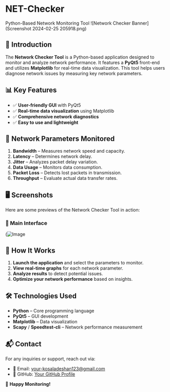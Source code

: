 # NET-Checker
Python-Based Network Monitoring Tool
![Network Checker Banner](Screenshot 2024-02-25 205918.png)

## 📌 Introduction
The **Network Checker Tool** is a Python-based application designed to monitor and analyze network performance. It features a **PyQt5** front-end and utilizes **Matplotlib** for real-time data visualization. This tool helps users diagnose network issues by measuring key network parameters.

## 📊 Key Features
- ✅ **User-friendly GUI** with PyQt5
- ✅ **Real-time data visualization** using Matplotlib
- ✅ **Comprehensive network diagnostics**
- ✅ **Easy to use and lightweight**

## 📡 Network Parameters Monitored
1. **Bandwidth** – Measures network speed and capacity.
2. **Latency** – Determines network delay.
3. **Jitter** – Analyzes packet delay variation.
4. **Data Usage** – Monitors data consumption.
5. **Packet Loss** – Detects lost packets in transmission.
6. **Throughput** – Evaluate actual data transfer rates.

## 🖥️ Screenshots
Here are some previews of the Network Checker Tool in action:

### 📌 Main Interface
(![Image](https://github.com/user-attachments/assets/32868030-f268-400f-9fe2-eb9521bb56a3)

## 📌 How It Works
1. **Launch the application** and select the parameters to monitor.
2. **View real-time graphs** for each network parameter.
3. **Analyze results** to detect potential issues.
4. **Optimize your network performance** based on insights.

## 🛠 Technologies Used
- **Python** – Core programming language
- **PyQt5** – GUI development
- **Matplotlib** – Data visualization
- **Scapy** / **Speedtest-cli** – Network performance measurement


## 📬 Contact
For any inquiries or support, reach out via:
- 📧 Email: your-kosaladeshan123@gmail.com
- 🔗 GitHub: [Your GitHub Profile](https://github.com/kosaladeshan)

🚀 **Happy Monitoring!**

